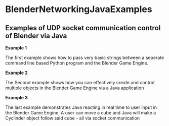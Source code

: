 # BlenderNetworkingJavaExamples
## Examples of UDP socket communication control of Blender via Java


**Example 1**

The first example shows how to pass very basic strings between a seperate command line based Python program and the Blender Game Engine.

**Example 2** 

The Second example shows how you can effectively create and control multiple objects in the Blender Game Engine via a Java application

**Example 3** 

The last example demonstrates Java reacting in real time to user input in the Blender Game Engine. A user can move a cube and Java will make a Cyclinder object follow said cube - all via socket communication
